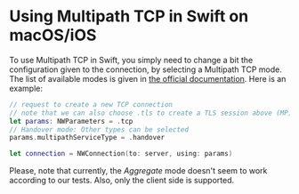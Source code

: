 # Using Multipath TCP in Swift on macOS/iOS

To use Multipath TCP in Swift, you simply need to change a bit the configuration given to the connection, by selecting a Multipath TCP mode. The list of available modes is given in [the official documentation](https://developer.apple.com/documentation/network/nwparameters/multipathservicetype). Here is an example:

```swift
// request to create a new TCP connection
// note that we can also choose .tls to create a TLS session above (MP)TCP
let params: NWParameters = .tcp 
// Handover mode: Other types can be selected
params.multipathServiceType = .handover

let connection = NWConnection(to: server, using: params)
```

Please, note that currently, the _Aggregate_ mode doesn't seem to work according to our tests. Also, only the client side is supported.